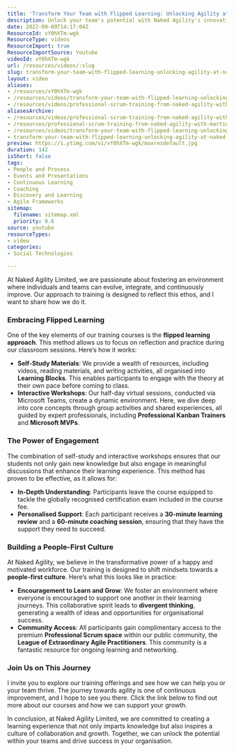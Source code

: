 ```yaml
---
title: 'Transform Your Team with Flipped Learning: Unlocking Agility at Naked Agility Limited'
description: Unlock your team's potential with Naked Agility's innovative flipped learning approach. Discover engaging training that fosters growth and collaboration!
date: 2022-09-09T14:17:04Z
ResourceId: vY0hXTm-wgk
ResourceType: videos
ResourceImport: true
ResourceImportSource: Youtube
videoId: vY0hXTm-wgk
url: /resources/videos/:slug
slug: transform-your-team-with-flipped-learning-unlocking-agility-at-naked-agility-limited
layout: video
aliases:
- /resources/vY0hXTm-wgk
- /resources/videos/transform-your-team-with-flipped-learning-unlocking-agility-at-naked-agility-limited
- /resources/videos/professional-scrum-training-from-naked-agility-with-martin-hinshelwood
aliasesArchive:
- /resources/videos/professional-scrum-training-from-naked-agility-with-martin-hinshelwood
- /resources/professional-scrum-training-from-naked-agility-with-martin-hinshelwood
- /resources/videos/transform-your-team-with-flipped-learning-unlocking-agility-at-naked-agility-limited
- transform-your-team-with-flipped-learning-unlocking-agility-at-naked-agility-limited
preview: https://i.ytimg.com/vi/vY0hXTm-wgk/maxresdefault.jpg
duration: 142
isShort: false
tags:
- People and Process
- Events and Presentations
- Continuous Learning
- Coaching
- Discovery and Learning
- Agile Frameworks
sitemap:
  filename: sitemap.xml
  priority: 0.6
source: youtube
resourceTypes:
- video
categories:
- Social Technologies

---
```

At Naked Agility Limited, we are passionate about fostering an environment where individuals and teams can evolve, integrate, and continuously improve. Our approach to training is designed to reflect this ethos, and I want to share how we do it.

### Embracing Flipped Learning

One of the key elements of our training courses is the **flipped learning approach**. This method allows us to focus on reflection and practice during our classroom sessions. Here’s how it works:

- **Self-Study Materials**: We provide a wealth of resources, including videos, reading materials, and writing activities, all organised into **Learning Blocks**. This enables participants to engage with the theory at their own pace before coming to class.
- **Interactive Workshops**: Our half-day virtual sessions, conducted via Microsoft Teams, create a dynamic environment. Here, we dive deep into core concepts through group activities and shared experiences, all guided by expert professionals, including **Professional Kanban Trainers** and **Microsoft MVPs**.

### The Power of Engagement

The combination of self-study and interactive workshops ensures that our students not only gain new knowledge but also engage in meaningful discussions that enhance their learning experience. This method has proven to be effective, as it allows for:

- **In-Depth Understanding**: Participants leave the course equipped to tackle the globally recognised certification exam included in the course fee.
- **Personalised Support**: Each participant receives a **30-minute learning review** and a **60-minute coaching session**, ensuring that they have the support they need to succeed.

### Building a People-First Culture

At Naked Agility, we believe in the transformative power of a happy and motivated workforce. Our training is designed to shift mindsets towards a **people-first culture**. Here’s what this looks like in practice:

- **Encouragement to Learn and Grow**: We foster an environment where everyone is encouraged to support one another in their learning journeys. This collaborative spirit leads to **divergent thinking**, generating a wealth of ideas and opportunities for organisational success.
- **Community Access**: All participants gain complimentary access to the premium **Professional Scrum space** within our public community, the **League of Extraordinary Agile Practitioners**. This community is a fantastic resource for ongoing learning and networking.

### Join Us on This Journey

I invite you to explore our training offerings and see how we can help you or your team thrive. The journey towards agility is one of continuous improvement, and I hope to see you there. Click the link below to find out more about our courses and how we can support your growth.

In conclusion, at Naked Agility Limited, we are committed to creating a learning experience that not only imparts knowledge but also inspires a culture of collaboration and growth. Together, we can unlock the potential within your teams and drive success in your organisation.
